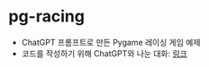 # pg-racing
- ChatGPT 프롬프트로 만든 Pygame 레이싱 게임 예제
- 코드를 작성하기 위해 ChatGPT와 나눈 대화: [링크](https://chat.openai.com/share/4c677699-22ef-4b0e-82d8-9e34c0e41b7b)
